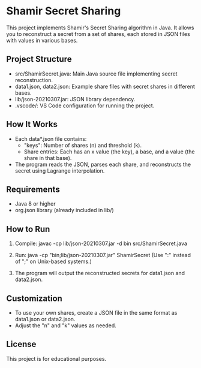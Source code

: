 Shamir Secret Sharing
=====================

This project implements Shamir's Secret Sharing algorithm in Java. It allows you to reconstruct a secret from a set of shares, each stored in JSON files with values in various bases.

Project Structure
-----------------
- src/ShamirSecret.java: Main Java source file implementing secret reconstruction.
- data1.json, data2.json: Example share files with secret shares in different bases.
- lib/json-20210307.jar: JSON library dependency.
- .vscode/: VS Code configuration for running the project.

How It Works
------------
- Each data*.json file contains:
  - "keys": Number of shares (n) and threshold (k).
  - Share entries: Each has an x value (the key), a base, and a value (the share in that base).
- The program reads the JSON, parses each share, and reconstructs the secret using Lagrange interpolation.

Requirements
------------
- Java 8 or higher
- org.json library (already included in lib/)

How to Run
----------
1. Compile:
   javac -cp lib/json-20210307.jar -d bin src/ShamirSecret.java

2. Run:
   java -cp "bin;lib/json-20210307.jar" ShamirSecret
   (Use ":" instead of ";" on Unix-based systems.)

3. The program will output the reconstructed secrets for data1.json and data2.json.

Customization
-------------
- To use your own shares, create a JSON file in the same format as data1.json or data2.json.
- Adjust the "n" and "k" values as needed.

License
-------
This project is for educational purposes.
